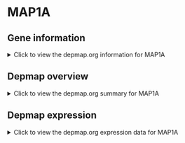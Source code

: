 <h1>MAP1A</h1>

<h2>Gene information</h2>
<details>
  <summary>Click to view the depmap.org information for MAP1A</summary>
  <iframe src="https://depmap.org/portal/gene/MAP1A?tab=about" style="border:none;width:100%;height:800px"></iframe>
</details>

<h2>Depmap overview</h2>
<details>
  <summary>Click to view the depmap.org summary for MAP1A</summary>
  <iframe src="https://depmap.org/portal/gene/MAP1A?tab=overview" style="border:none;width:100%;height:800px"></iframe>
</details>

<h2>Depmap expression</h2>
<details>
  <summary>Click to view the depmap.org expression data for MAP1A</summary>
  <iframe src="https://depmap.org/portal/gene/MAP1A?tab=characterization" style="border:none;width:100%;height:800px"></iframe>
</details>


<!--
<h2>Reactome Pathway diagram</h2>
<details>
  <summary>Click to view Reactome pathway for MAP1A</summary>
  PNAME
</details>
-->


